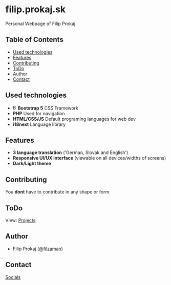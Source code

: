 # filip.prokaj.sk

Personal Webpage of Filip Prokaj.

## Table of Contents

- [Used technologies](#Used-technologies)
- [Features](#Features)
- [Contributing](#Contributing)
- [ToDo](#todo)
- [Author](#Autho)
- [Contact](#Contact)

## Used technologies

- <img src="https://img.icons8.com/?size=100&id=EzPCiQUqWWEa&format=png&color=000000" alt="Bootstrap" width="15" padding="0"/>**Bootstrap 5** CSS Framework
- **PHP** Used for navigation
- **HTML/CSS/JS** Default programing languages for web dev
- **i18next** Language library

## Features

- **3 language translation** ('German, Slovak and English')
- **Responsive UI/UX interface** (viewable on all devices/widths of screens)
- **Dark/Light theme**

## Contributing

You __dont__ have to contribute in any shape or form.

## ToDo

View: [Projects](https://github.com/users/filzaman/projects/2)

## Author
 
- Filip Prokaj [(@filzaman)](https://github.com/filzaman)

## Contact

[Socials](https://filip.prokaj.sk/socials)
